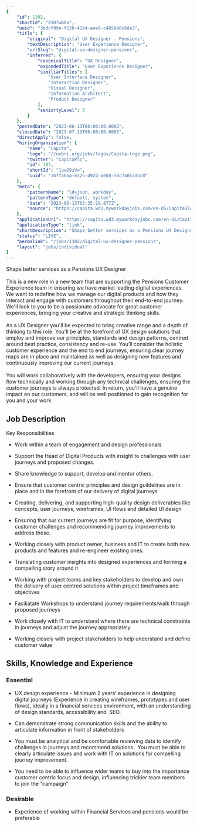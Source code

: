 ```yaml
---
{
	"id": 1302,
	"shortId": "2SD7wB0a",
	"uuid": "3bdcf99e-f520-41b4-aee9-c485948c6da3",
	"title": {
		"original": "Digital UX Designer - Pensions",
		"textDescription": "User Experience Designer",
		"urlSlug": "digital-ux-designer-pensions",
		"inferred": {
			"canonicalTitle": "UX Designer",
			"expandedTitle": "User Experience Designer",
			"similiarTitles": [
				"User Interface Designer",
				"Interaction Designer",
				"Visual Designer",
				"Information Architect",
				"Product Designer"
			],
			"seniortyLevel": 3
		}
	},
	"postedDate": "2023-06-13T00:00:00.000Z",
	"closedDate": "2023-07-13T00:00:00.000Z",
	"directApply": false,
	"hiringOrganization": {
		"name": "Capita",
		"logo": "//uxbri.org/jobs/logos/Capita-logo.png",
		"twitter": "CapitaPlc",
		"id": 197,
		"shortId": "1uw29zVw",
		"uuid": "36ffa6aa-e225-4924-aeb0-50c7a057dbc0"
	},
	"meta": {
		"patternName": "ld+json, workday",
		"patternType": "default, system",
		"date": "2023-06-13T05:35:29.877Z",
		"source": "https://capita.wd3.myworkdayjobs.com/en-US/CapitaGlobal/job/Home-Based---GBR/Digital-UX-Designer---Pensions_10085158?source=Recruiting_Source_Indeed"
	},
	"applicationUri": "https://capita.wd3.myworkdayjobs.com/en-US/CapitaGlobal/job/Home-Based---GBR/Digital-UX-Designer---Pensions_10085158/apply",
	"applicationType": "link",
	"shortDescription": "Shape better services as a Pensions UX Designer This is a new role in a new team that are supporting the Pensions Customer Experience team in ensuring we have market leading digital experiences. We",
	"status": "LIVE",
	"permalink": "/jobs/1302/digital-ux-designer-pensions",
	"layout": "jobs/individual"
}
---
```

<p>Shape better services as a Pensions UX Designer<br><br>This is a new role in a new team that are supporting the Pensions Customer Experience team in ensuring we have market leading digital experiences. We want to redefine how we manage our digital products and how they interact and engage with customers throughout their end-to-end journey. We'll look to you to be a passionate advocate for great customer experiences, bringing your creative and strategic thinking skills. <br><br>As a UX Designer you'll be expected to bring creative range and a depth of thinking to this role. You'll be at the forefront of UX design solutions that employ and improve our principles, standards and design patterns, centred around best practice, consistency and re-use. You’ll consider the holistic customer experience and the end to end journeys, ensuring clear journey maps are in place and maintained as well as designing new features and continuously improving our current journeys. <br><br>You will work collaboratively with the developers, ensuring your designs flow technically and working through any technical challenges, ensuring the customer journeys is always protected. In return, you'll have a genuine impact on our customers, and will be well positioned to gain recognition for you and your work</p><h2>Job Description</h2><p>Key Responsibilities</p><ul><li><p>Work within a team of engagement and design professionals</p></li><li><p>Support the Head of Digital Products with insight to challenges with user journeys and proposed changes.</p></li><li><p>Share knowledge to support, develop and mentor others.</p></li><li><p>Ensure that customer centric principles and design guildelines are in place and in the forefront of our delivery of digital journeys</p></li><li><p>Creating, delivering, and supporting high-quality design deliverables like concepts, user journeys, wireframes, UI flows and detailed UI design</p></li><li><p>Ensuring that our current journeys are fit for purpose, identifying customer challenges and recommending journey improvements to address these.</p></li><li><p>Working closely with product owner, business and IT to create both new products and features and re-engineer existing ones.</p></li><li><p>Translating customer insights into designed experiences and forming a compelling story around it</p></li><li><p>Working with project teams and key stakeholders to develop and own the delivery of user centred solutions within project timeframes and objectives</p></li><li><p>Faciliatate Workshops to understand journey requirements/walk through proposed journeys</p></li><li><p>Work closely with IT to understand where there are technical constraints in journeys and adjust the journey appropriately</p></li><li><p>Working closely with project stakeholders to help understand and define customer value</p></li></ul><h2>Skills, Knowledge and Experience&nbsp;&nbsp;</h2><h3>Essential</h3><ul><li><p>UX design experience - Minimum 2 years’ experience in designing digital journeys (Experience in creating wireframes, prototypes and user flows), ideally in a financial services environment, with an understanding of design standards, accessibility and&nbsp; SEO.</p></li><li><p>Can demonstrate strong communication skills and the ability to articulate information in front of stakeholders</p></li><li><p>You must be analytical and be comfortable reviewing data to identify challenges in journeys and recommend solutions.&nbsp; You must be able to clearly articulate issues and work with IT on solutions for compelling journey improvement.</p></li><li><p>You need to be able to influence wider teams to buy into the importance customer centric focus and design, influencing trickier team members to join the “campaign”</p></li></ul><h3>Desirable</h3><ul><li><p>Experience of working within Financial Services and pensions would be preferable</p></li></ul>
